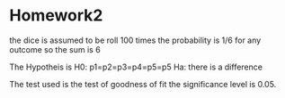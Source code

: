 # Homework2
the dice is assumed to be roll 100 times
the probability is 1/6 for any outcome so the sum is 6

The Hypotheis is H0: p1=p2=p3=p4=p5=p5
                 Ha: there is a difference
                 
The test used is the test of goodness of fit
the significance level is 0.05.
